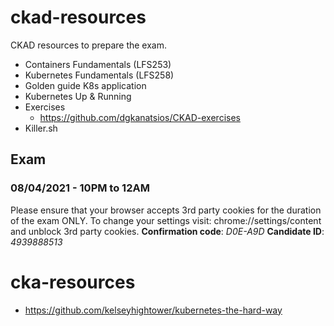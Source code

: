 # ckad-resources

CKAD resources to prepare the exam.

- Containers Fundamentals (LFS253)
- Kubernetes Fundamentals (LFS258)
- Golden guide K8s application
- Kubernetes Up & Running
- Exercises
  - https://github.com/dgkanatsios/CKAD-exercises
- Killer.sh

## Exam

### 08/04/2021 - 10PM to 12AM

Please ensure that your browser accepts 3rd party cookies for the duration of the exam ONLY. To change your settings visit: chrome://settings/content and unblock 3rd party cookies.
**Confirmation code**: *D0E-A9D*
**Candidate ID**: *4939888513*



# cka-resources

- https://github.com/kelseyhightower/kubernetes-the-hard-way

